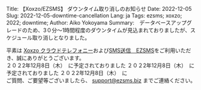 Title: 【Xoxzo/EZSMS】 ダウンタイム取り消しのお知らせ 
Date: 2022-12-05
Slug: 2022-12-05-downtime-cancellation
Lang: ja
Tags: ezsms; xoxzo; 2022; downtime;
Author: Aiko Yokoyama
Summary:　データベースアップグレードのため、3０分〜1時間程度のダウンタイムが見込まれておりましたが、スケジュール取り消しとなりました。

平素は [Xoxzo クラウドテレフォニー](https://xoxzo.com/)および[SMS送信　EZSMS](https://www.ezsms.biz/)をご利用いただき、誠にありがとうございます。
<br>
２０２2年12月8日（木）　に予定されておりました
２０２2年12月8日（木）　に予定されておりました
２０２2年12月8日（木）　に<br>
ご質問、ご要望等ございましたら、 support@ezsms.biz までご連絡ください。


